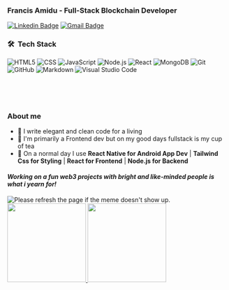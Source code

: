 
### Francis Amidu - Full-Stack Blockchain Developer 

[![Linkedin Badge](https://img.shields.io/badge/-Francis_Amidu-blue?style=flat-square&logo=Linkedin&logoColor=white&link=https://www.linkedin.com/in/francis-amidu-50b6ba16b/)](https://www.linkedin.com/in/francis-amidu-50b6ba16b) [![Gmail Badge](https://img.shields.io/badge/-francisamidu124@gmail.com-c14438?style=flat-square&logo=Gmail&logoColor=white&link=mailto:francisamidu124@gmail.com)](mailto:francisamidu124@gmail.com)


<h3> 🛠 &nbsp;Tech Stack</h3>

  ![HTML5](https://img.shields.io/badge/-HTML5-333333?style=for-the-badge&logo=HTML5)
  ![CSS](https://img.shields.io/badge/-CSS-333333?style=for-the-badge&logo=CSS3&logoColor=1572B6)
  ![JavaScript](https://img.shields.io/badge/-JavaScript-333333?style=for-the-badge&logo=javascript)
  ![Node.js](https://img.shields.io/badge/-Node.js-333333?style=for-the-badge&logo=node.js) 
  ![React](https://img.shields.io/badge/-React-333333?style=for-the-badge&logo=react)
  ![MongoDB](https://img.shields.io/badge/-MongoDB-333333?for-the-badge&logo=mongodb)
  ![Git](https://img.shields.io/badge/-Git-333333?style=for-the-badge&logo=git)
  ![GitHub](https://img.shields.io/badge/-GitHub-333333?style=for-the-badge&logo=github)
  ![Markdown](https://img.shields.io/badge/-Markdown-333333?style=for-the-badge&logo=markdown)
  ![Visual Studio Code](https://img.shields.io/badge/-Visual%20Studio%20Code-333333?style=for-the-badge&logo=visual-studio-code&logoColor=007ACC)
  
  </br></br></br>
### About me
- 🔭 I write elegant and clean code for a living
- 🔭 I'm primarily a Frontend dev but on my good days fullstack is my cup of tea
- 🔭 On a normal day I use **React Native for Android App Dev** | **Tailwind Css for Styling** | **React for Frontend** | **Node.js for Backend**


#### *Working on a fun web3 projects with bright and like-minded people is what i yearn for!*

<img src='URL' title="Meme" alt="Please refresh the page if the meme doesn't show up.">

<br/>

<a href="https://github.com/AVS1508">
  <img height="180em" src="https://github-readme-stats.vercel.app/api?username=francisamidu&theme=buefy&show_icons=true" />
  <img height="180em" src="https://github-readme-stats.vercel.app/api/top-langs/?username=francisamidu&theme=buefy&layout=compact" />
</a>
